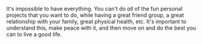 It's impossible to have everything. You can't do *all* of the fun personal projects that you want to do, while having a great friend group, a great relationship with your family, great physical health, etc. 
It's important to understand this, make peace with it, and then move on and do the best you can to live a good life.